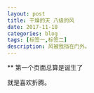 ```yaml
---
layout: post
title: 干燥的天 八级的风
date: 2017-11-18
categories: blog
tags: [标签一,标签二]
description: 风被我挡在门外。
---
```


** 第一个页面总算是诞生了

就是喜欢折腾。
